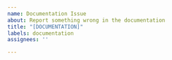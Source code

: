 ```yaml
---
name: Documentation Issue
about: Report something wrong in the documentation
title: "[DOCUMENTATION]"
labels: documentation
assignees: ''

---
```



